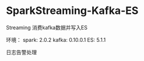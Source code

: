 # SparkStreaming-Kafka-ES
Streaming 消费kafka数据并写入ES

环境：
	spark: 2.0.2
	kafka: 0.10.0.1
	ES: 5.1.1
	
日志告警处理